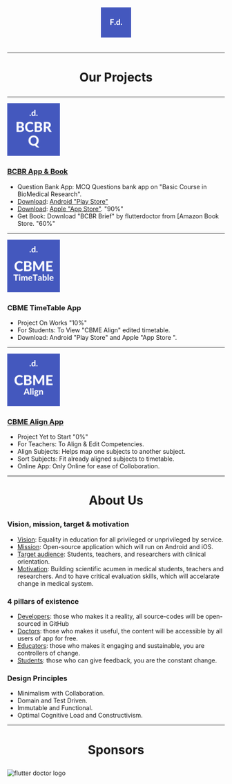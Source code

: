 # <p align="center"><img alt="FlutterDoctor.com" src="logos/FlutterDoctor.svg" width="70"></p>
---
# <p align="center">Our Projects
---
[<img alt="FlutterDoctor.com" src="logos/BCBRQ.svg" width="122">]()
### [BCBR App & Book]()
- Question Bank App: MCQ Questions bank app on "Basic Course in BioMedical Research".
- [Download](https://play.google.com/store/apps/details?id=com.flutterdoctor.fd_bcbr): [Android "Play Store"](https://play.google.com/store/apps/details?id=com.flutterdoctor.fd_bcbr) 
- [Download](): [Apple "App Store"](). "90%" 
- Get Book: Download "BCBR Brief" by flutterdoctor from [Amazon Book Store. "60%" 
---
[<img alt="FlutterDoctor.com" src="logos/CBMETImeTable.svg" width="122">]()
### CBME TimeTable App
- Project On Works "10%" 
- For Students: To View "CBME Align" edited timetable.
- Download: Android "Play Store" and Apple "App Store ".
---
[<img alt="FlutterDoctor.com" src="logos/CBMEAlign.svg" width="122">]()
### [CBME Align App]()
- Project Yet to Start "0%" 
- For Teachers: To Align & Edit Competencies. 
- Align Subjects: Helps map one subjects to another subject.
- Sort Subjects: Fit already aligned subjects to timetable.
- Online App: Only Online for ease of Colloboration.
 
---
# <p align="center">About Us
### Vision, mission, target & motivation 
* [Vision](): Equality in education for all privileged or unprivileged by service.
* [Mission](): Open-source application which will run on Android and iOS. 
* [Target audience](): Students, teachers, and researchers with clinical orientation. 
* [Motivation](): Building scientific acumen in medical students, teachers and researchers. And to have critical evaluation skills, which will accelarate change in medical system. 

### 4 pillars of existence
* [Developers](): those who makes it a reality, all source-codes will be open-sourced in GitHub  
* [Doctors](): those who makes it useful, the content will be accessible by all users of app for free. 
* [Educators](): those who makes it engaging and sustainable, you are controllers of change.
* [Students](): those who can give feedback, you are the constant change. 

### Design Principles 
* Minimalism with Collaboration. 
* Domain and Test Driven.
* Immutable and Functional.
* Optimal Cognitive Load and Constructivism.

---
# <p align="center">Sponsors
<img alt="flutter doctor logo" src="logos/SponSIMATS.png" width="100">
